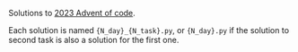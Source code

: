 Solutions to [2023 Advent of code](https://adventofcode.com/2023).

Each solution is named `{N_day}_{N_task}.py`, or `{N_day}.py` if
the solution to second task is also a solution for the first
one.